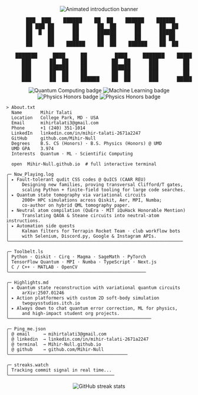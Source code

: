 <p align="center">
  <img src="https://readme-typing-svg.demolab.com?font=Fira+Code&pause=1200&center=true&vCenter=true&width=700&height=60&color=00FF9F&lines=Hey%2C+I'm+Mihir+Talati;Quantum+Computing+%7C+ML+%7C+Scientific Computing" alt="Animated introduction banner" />
</p>

<pre align="center">
   ███  ███    ██████    ██  ██    ██████    ██████  
   ██ ███ ██      ██      ██  ██      ██      ██  ██ 
   ██  █  ██      ██      ██████      ██      █████  
   ██     ██      ██      ██  ██      ██      ██ ██  
   ██     ██    ██████    ██  ██    ██████    ██  ██ 

   ███████     ████     ██         ████     ███████    ██████ 
     ███      ██  ██    ██        ██  ██      ███        ██   
     ███      ██████    ██        ██████      ███        ██   
     ███      ██  ██    ██        ██  ██      ███        ██   
     ███      ██  ██    ██████    ██  ██      ███      ██████ 
</pre>

<p align="center">
  <img src="https://img.shields.io/badge/Quantum_Computing-%2300FF9F?style=flat&logo=Qiskit&logoColor=111111" alt="Quantum Computing badge" />
  <img src="https://img.shields.io/badge/Machine_Learning-%2300CFFF?style=flat&logo=pytorch&logoColor=111111" alt="Machine Learning badge" />
  <img src="https://img.shields.io/badge/Physics-%2333FF0F?style=flat&logo=SageMath&logoColor=111111" alt="Physics Honors badge" />
  <img src="https://img.shields.io/badge/Computer Science-%23FFD166?style=flat&logo=Educative&logoColor=111111" alt="Physics Honors badge" />
</p>

```text
> About.txt
  Name       Mihir Talati
  Location   College Park, MD · USA
  Email      mihirtalati3@gmail.com
  Phone      +1 (240) 351-1014
  LinkedIn   linkedin.com/in/mihir-talati-2671a2247
  GitHub     github.com/Mihir-Null
  Degrees    B.S. CS (Honors) · B.S. Physics (Honors) @ UMD
  UMD GPA    3.974
  Interests  Quantum · ML · Scientific Computing

  open  Mihir-Null.github.io  # full interactive terminal
```

```text
╭─ Now_Playing.log
│ ▸ Fault-tolerant qudit CSS codes @ QuICS (CAAR REU)
│     Designing new families, proving transversal Clifford/T gates,
│     scaling Python + finite-field tooling for large code searches.
│ ▸ Quantum state tomography via variational circuits
│     2000+ HPC simulations across Qiskit, Aer, MPI, Numba;
│     co-author on hybrid QML tomography paper.
│ ▸ Neutral atom compilation (QuEra · MIT iQuHack Honorable Mention)
│     Translating QAOA & Steane circuits into neutral-atom instructions.
│ ▸ Automation side quests
│     Kalman filters for Terrapin Rocket Team · club workflow bots
│     with Selenium, Discord.py, Google & Instagram APIs.
╰──────────────────────────────────────────────────────────────────
```

```text
╭─ Toolbelt.ls
│ Python · Qiskit · Cirq · Magma · SageMath · PyTorch
│ TensorFlow Quantum · MPI · Numba · TypeScript · Next.js
│ C / C++ · MATLAB · OpenCV
╰────────────────────────────────────────────────────
```

```text
╭─ Highlights.md
│ ▸ Quantum state reconstruction with variational quantum circuits
│     arXiv:2507.01246
│ ▸ Action platformers with custom 2D soft-body simulation
│     twoguysstudios.itch.io
│ ▸ Always down to chat quantum error correction, ML for physics,
│     and high-impact student org projects.
╰──────────────────────────────────────────────────────
```

```text
╭─ Ping_me.json
│ @ email     → mihirtalati3@gmail.com
│ @ linkedin  → linkedin.com/in/mihir-talati-2671a2247
│ @ terminal  → Mihir-Null.github.io
│ @ github    → github.com/Mihir-Null
╰─────────────────────────────────────────────
```

```text
╭─ streaks.watch
│ Tracking commit signal in real time...
╰────────────────────────────────────────
```
<p align="center">
  <img src="https://github-readme-streak-stats.herokuapp.com?user=Mihir-Null&theme=shadow-green&hide_border=true" alt="GitHub streak stats" />
</p>

